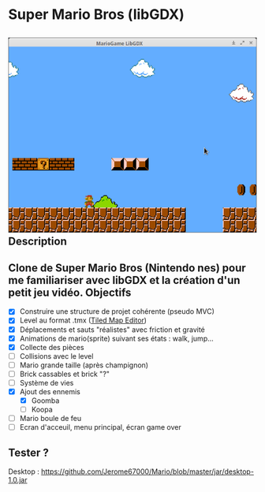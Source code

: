 Super Mario Bros (libGDX)
=====
![My image](https://github.com/Jerome67000/Mario/blob/master/screenshots/capture1.png)
Description
----
Clone de Super Mario Bros (Nintendo nes) pour me familiariser avec libGDX et la création d'un petit jeu vidéo.
Objectifs
----
- [x] Construire une structure de projet cohérente (pseudo MVC)
- [x] Level au format .tmx ([Tiled Map Editor](http://www.mapeditor.org/))
- [x] Déplacements et sauts "réalistes" avec friction et gravité
- [x] Animations de mario(sprite) suivant ses états : walk, jump...
- [x] Collecte des pièces
- [ ] Collisions avec le level
- [ ] Mario grande taille (après champignon)
- [ ] Brick cassables et brick "?"
- [ ] Système de vies
- [x] Ajout des ennemis
  - [x] Goomba
  - [ ] Koopa
- [ ] Mario boule de feu
- [ ] Ecran d'acceuil, menu principal, écran game over

Tester ?
----
Desktop : https://github.com/Jerome67000/Mario/blob/master/jar/desktop-1.0.jar
